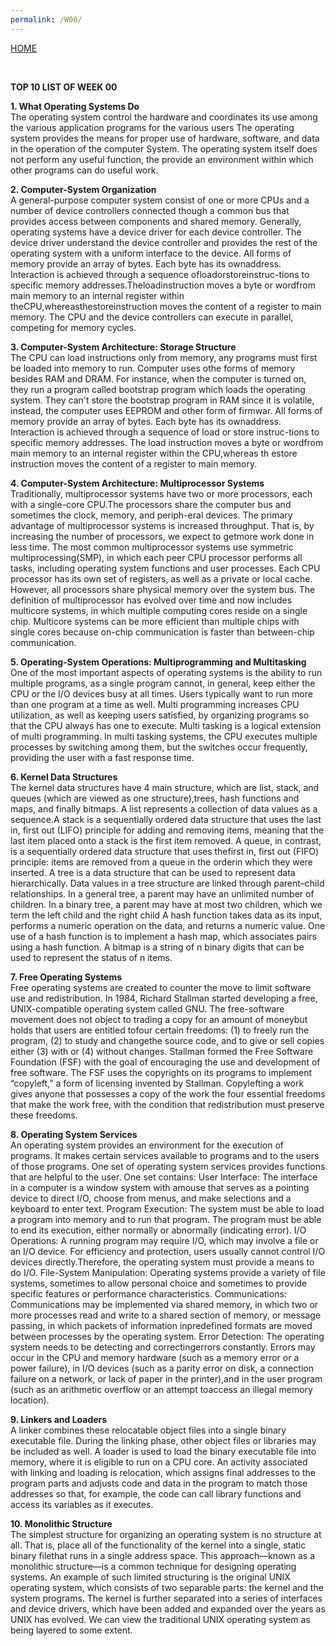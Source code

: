 ```yaml
---
permalink: /W00/
---
```

[HOME](../)

<br>

**TOP 10 LIST OF WEEK 00**

**1. What Operating Systems Do**
<br>
The operating system control the hardware and coordinates its use among the various application programs for the various users
The operating system provides the means for proper use of hardware, software, and data in the operation of the computer System.
The operating system itself does not perform any useful function, the provide an environment within which other programs can do useful work.

**2. Computer-System Organization**
<br>
A general-purpose computer system consist of one or more CPUs and a number of device controllers connected though a common bus that provides access between components and shared memory.
Generally, operating systems have a device driver for each device controller. The device driver understand the device controller and provides the rest of the operating system with a uniform interface to the device.
All forms of memory provide an array of bytes. Each byte has its ownaddress. Interaction is achieved through a sequence ofloadorstoreinstruc-tions to specific memory addresses.Theloadinstruction moves a byte or wordfrom main memory to an internal register within theCPU,whereasthestoreinstruction moves the content of a register to main memory.
The CPU and the device controllers can execute in parallel, competing for memory cycles.

**3. Computer-System Architecture: Storage Structure**
<br>
The CPU can load instructions only from memory, any programs must first be loaded into memory to run.
Computer uses othe forms of memory besides RAM and DRAM. For instance, when the computer is turned on, they run a program called bootstrap program which loads the operating system. They can't store the bootstrap program in RAM since it is volatile, instead, the computer uses EEPROM and other form of firmwar.
All forms of memory provide an array of bytes. Each byte has its ownaddress. Interaction is achieved through a sequence of load or store instruc-tions to specific memory addresses. The load instruction moves a byte or wordfrom main memory to an internal register within the CPU,whereas th estore instruction moves the content of a register to main memory. 

**4. Computer-System Architecture: Multiprocessor Systems**
<br>
Traditionally, multiprocessor systems have two or more processors, each with a single-core CPU.The processors share the computer bus and sometimes the clock, memory, and periph-eral devices. The primary advantage of multiprocessor systems is increased throughput. That is, by increasing the number of processors, we expect to getmore work done in less time.
The most common multiprocessor systems use symmetric multiprocessing(SMP), in which each peer CPU processor performs all tasks, including operating system functions and user processes. Each CPU processor has its own set of registers, as well as a private or local cache. However, all processors share physical memory over the system bus.
The definition of multiprocessor has evolved over time and now includes multicore systems, in which multiple computing cores reside on a single chip. Multicore systems can be more efficient than multiple chips with single cores because on-chip communication is faster than between-chip communication.

**5. Operating-System Operations: Multiprogramming and Multitasking**
<br>
One of the most important aspects of operating systems is the ability to run multiple programs, as a single program cannot, in general, keep either the CPU or the I/O devices busy at all times.
Users typically want to run more than one program at a time as well. Multi programming increases CPU utilization, as well as keeping users satisfied, by organizing programs so that the CPU always has one to execute.
Multi tasking is a logical extension of multi programming. In multi tasking systems, the CPU executes multiple processes by switching among them, but the switches occur frequently, providing the user with a fast response time.

**6. Kernel Data Structures**
<br>
The kernel data structures have 4 main structure, which are list, stack, and queues (which are viewed as one structure),trees, hash functions and maps, and finally bitmaps.
A list represents a collection of data values as a sequence.A stack is a sequentially ordered data structure that uses the last in, first out (LIFO) principle for adding and removing items, meaning that the last item placed onto a stack is the first item removed. A queue, in contrast, is a sequentially ordered data structure that uses thefirst in, first out (FIFO) principle: items are removed from a queue in the orderin which they were inserted.
A tree is a data structure that can be used to represent data hierarchically. Data values in a tree structure are linked through parent–child relationships. In a general tree, a parent may have an unlimited number of children. In a binary tree, a parent may have at most two children, which we term the left child and the right child
A hash function takes data as its input, performs a numeric operation on the data, and returns a numeric value. One use of a hash function is to implement a hash map, which associates pairs using a hash function.
A bitmap is a string of n binary digits that can be used to represent the status of n items.

**7. Free Operating Systems**
<br>
Free operating systems are created to counter the move to limit software use and redistribution. In 1984, Richard Stallman started developing a free, UNIX-compatible operating system called GNU.
The free-software movement does not object to trading a copy for an amount of moneybut holds that users are entitled tofour certain freedoms: (1) to freely run the program, (2) to study and changethe source code, and to give or sell copies either (3) with or (4) without changes.
Stallman formed the Free Software Foundation (FSF) with the goal of encouraging the use and development of free software. The FSF uses the copyrights on its programs to implement “copyleft,” a form of licensing invented by Stallman. Copylefting a work gives anyone that possesses a copy of the work the four essential freedoms that make the work free, with the condition that redistribution must preserve these freedoms.

**8. Operating System Services**
<br>
An operating system provides an environment for the execution of programs. It makes certain services available to programs and to the users of those programs.
One set of operating system services provides functions that are helpful to the user. One set contains:
User Interface:
The interface in a computer is a window system with amouse that serves as a pointing device to direct I/O, choose from menus, and make selections and a keyboard to enter text.
Program Execution:
The system must be able to load a program into memory and to run that program. The program must be able to end its execution, either normally or abnormally (indicating error).
I/O Operations:
A running program may require I/O, which may involve a file or an I/O device. For efficiency and protection, users usually cannot control I/O devices directly.Therefore, the operating system must provide a means to do I/O.
File-System Manipulation:
Operating systems provide a variety of file systems, sometimes to allow personal choice and sometimes to provide specific features or performance characteristics.
Communications:
Communications may be implemented via shared memory, in which two or more processes read and write to a shared section of memory, or message passing, in which packets of information inpredefined formats are moved between processes by the operating system.
Error Detection:
The operating system needs to be detecting and correctingerrors constantly. Errors may occur in the CPU and memory hardware (such as a memory error or a power failure), in I/O devices (such as a parity error on disk, a connection failure on a network, or lack of paper in the printer),and in the user program (such as an arithmetic overflow or an attempt toaccess an illegal memory location).

**9. Linkers and Loaders**
<br>
A linker combines these relocatable object files into a single binary executable file. During the linking phase, other object files or libraries may be included as well.
A loader is used to load the binary executable file into memory, where it is eligible to run on a CPU core. An activity associated with linking and loading is relocation, which assigns final addresses to the program parts and adjusts code and data in the program to match those addresses so that, for example, the code can call library functions and access its variables as it executes.

**10. Monolithic Structure**
<br>
The simplest structure for organizing an operating system is no structure at all. That is, place all of the functionality of the kernel into a single, static binary filethat runs in a single address space. This approach—known as a monolithic structure—is a common technique for designing operating systems.
An example of such limited structuring is the original UNIX operating system, which consists of two separable parts: the kernel and the system programs. The kernel is further separated into a series of interfaces and device drivers, which have been added and expanded over the years as UNIX has evolved. We can view the traditional UNIX operating system as being layered to some extent.